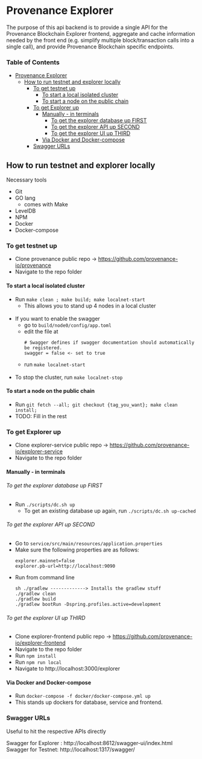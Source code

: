 # Provenance Explorer
The purpose of this api backend is to provide a single API for the Provenance Blockchain Explorer frontend, 
aggregate and cache information needed by the front end (e.g. simplify multiple block/transaction calls into a 
single call), and provide Provenance Blockchain specific endpoints.

### Table of Contents
- [Provenance Explorer](#provenance-explorer)
    * [How to run testnet and explorer locally](#how-to-run-testnet-and-explorer-locally)
        + [To get testnet up](#to-get-testnet-up)
            - [To start a local isolated cluster](#to-start-a-local-isolated-cluster)
            - [To start a node on the public chain](#to-start-a-node-on-the-public-chain)
        + [To get Explorer up](#to-get-explorer-up)
            - [Manually - in terminals](#manually---in-terminals)
                + [To get the explorer database up FIRST](#to-get-the-explorer-database-up-first)
                + [To get the explorer API up SECOND](#to-get-the-explorer-api-up-second)
                + [To get the explorer UI up THIRD](#to-get-the-explorer-ui-up-third)
            - [Via Docker and Docker-compose](#via-docker-and-docker-compose)
        + [Swagger URLs](#swagger-urls)

## How to run testnet and explorer locally

Necessary tools
- Git
- GO lang
    - comes with Make
- LevelDB
- NPM
- Docker
- Docker-compose


### To get testnet up
- Clone provenance public repo -> https://github.com/provenance-io/provenance
- Navigate to the repo folder

#### To start a local isolated cluster
- Run `make clean ; make build; make localnet-start`
	- This allows you to stand up 4 nodes in a local cluster
</br></br>
- If you want to enable the swagger
    - go to `build/node0/config/app.toml`
    - edit the file at 
        ```
        # Swagger defines if swagger documentation should automatically be registered.
        swagger = false <- set to true
        ```
	- run `make localnet-start`
</br></br>
- To stop the cluster, run `make localnet-stop`

#### To start a node on the public chain
- Run `git fetch --all; git checkout {tag_you_want}; make clean install;`
- TODO: Fill in the rest

### To get Explorer up
- Clone explorer-service public repo -> https://github.com/provenance-io/explorer-service
- Navigate to the repo folder

#### Manually - in terminals

###### To get the explorer database up FIRST
- Run `./scripts/dc.sh up`
    - To get an existing database up again, run `./scripts/dc.sh up-cached`

###### To get the explorer API up SECOND
- Go to `service/src/main/resources/application.properties`
- Make sure the following properties are as follows:
    ```
    explorer.mainnet=false
    explorer.pb-url=http://localhost:9090
    ```
- Run from command line
    ```
    sh ./gradlew -------------> Installs the gradlew stuff
    ./gradlew clean
    ./gradlew build
    ./gradlew bootRun -Dspring.profiles.active=development
    ```

###### To get the explorer UI up THIRD
- Clone explorer-frontend public repo -> https://github.com/provenance-io/explorer-frontend
- Navigate to the repo folder
- Run `npm install`
- Run `npm run local`
- Navigate to http://localhost:3000/explorer

#### Via Docker and Docker-compose
- Run `docker-compose -f docker/docker-compose.yml up`
- This stands up dockers for database, service and frontend.

### Swagger URLs
Useful to hit the respective APIs directly

Swagger for Explorer : http://localhost:8612/swagger-ui/index.html <br/>
Swagger for Testnet: http://localhost:1317/swagger/
